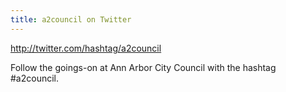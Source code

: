 ```yaml
---
title: a2council on Twitter
---
```

http://twitter.com/hashtag/a2council

Follow the goings-on at Ann Arbor City Council 
with the hashtag #a2council.
